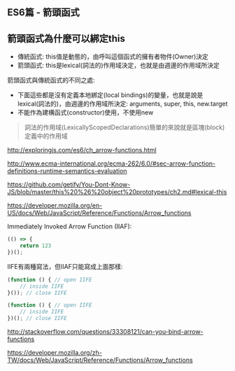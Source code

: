 ## ES6篇 - 箭頭函式


## 箭頭函式為什麼可以綁定this

- 傳統函式: this值是動態的，由呼叫這個函式的擁有者物件(Owner)決定
- 箭頭函式: this是lexical(詞法的)作用域決定，也就是由週邊的作用域所決定

箭頭函式與傳統函式的不同之處:

- 下面這些都是沒有定義本地綁定(local bindings)的變量，也就是說是lexical(詞法的)，由週邊的作用域所決定: arguments, super, this, new.target
- 不能作為建構函式(constructor)使用，不使用new

> 詞法的作用域(LexicallyScopedDeclarations)簡單的來說就是區塊(block)定義中的作用域

http://exploringjs.com/es6/ch_arrow-functions.html

http://www.ecma-international.org/ecma-262/6.0/#sec-arrow-function-definitions-runtime-semantics-evaluation

https://github.com/getify/You-Dont-Know-JS/blob/master/this%20%26%20object%20prototypes/ch2.md#lexical-this

https://developer.mozilla.org/en-US/docs/Web/JavaScript/Reference/Functions/Arrow_functions

Immediately Invoked Arrow Function (IIAF):

```js
(() => {
    return 123
})();
```

IIFE有兩種寫法，但IIAF只能寫成上面那樣:

```js
(function () { // open IIFE
    // inside IIFE
}()); // close IIFE

(function () { // open IIFE
    // inside IIFE
})(); // close IIFE
```

http://stackoverflow.com/questions/33308121/can-you-bind-arrow-functions

https://developer.mozilla.org/zh-TW/docs/Web/JavaScript/Reference/Functions/Arrow_functions
